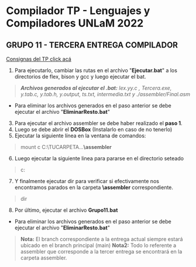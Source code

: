 
# Compilador TP - Lenguajes y Compiladores UNLaM 2022

## GRUPO 11 - TERCERA ENTREGA COMPILADOR

[Consignas del TP click acá](https://docs.google.com/document/d/1eBz35sM1iTpzqPLFCftL9yCo6Ex4psi-/edit)

1. Para ejecutarlo, cambiar las rutas en el archivo "**Ejecutar.bat**" a los directorios de flex, bison y gcc y luego ejecutar el bat.

>  ***Archivos generados al ejecutar el .bat:** lex.yy.c , Tercera.exe, y.tab.c, y.tab.h, y.output, ts.txt,  intermedia.txt y ./assembler/Final.asm*

- Para eliminar los archivos generados en el paso anterior se debe ejecutar el archivo "**EliminarResto.bat**"

3. Para ejecutar el archivo assembler se debe haber realizado el **paso 1**. 
4. Luego se debe abrir el **DOSBox**  (Instalarlo en caso de no tenerlo)
5. Ejecutar la siguiente línea en la ventana de comandos:
> mount c C:\TUCARPETA\...**\assembler**
6. Luego ejecutar la siguiente linea para pararse en el directorio seteado
> c:
7. Y finalmente ejecutar dir para verificar si efectivamente nos encontramos parados en la carpeta **\assembler** correspondiente.
> dir
8. Por último, ejecutar el archivo **Grupo11.bat**
 - Para eliminar los archivos generados en el paso anterior se debe ejecutar el archivo "**EliminarResto.bat**"

>  **Nota:** El branch correspondiente a la entrega actual siempre estará ubicado en el branch principal (main)
>  **Nota2:** Todo lo referente a assembler que corresponde a la tercer entrega se encontrará en la carpeta assembler.
